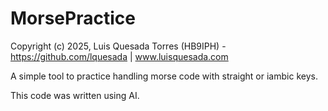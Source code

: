 # MorsePractice

Copyright (c) 2025, Luis Quesada Torres (HB9IPH) - https://github.com/lquesada | www.luisquesada.com

A simple tool to practice handling morse code with straight or iambic keys.

This code was written using AI.
